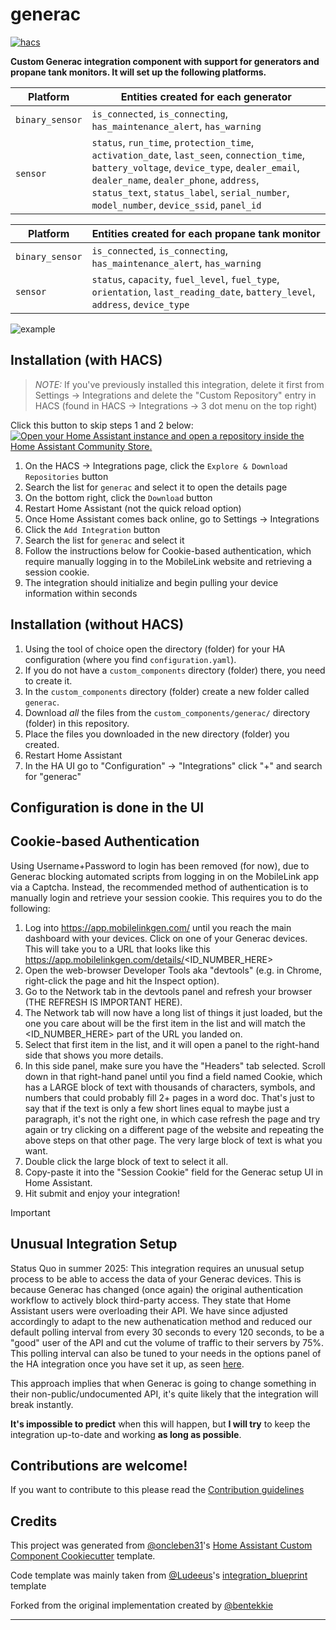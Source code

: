 # generac

[![hacs][hacsbadge]][hacs]

**Custom Generac integration component with support for generators and propane tank monitors. It will set up the following platforms.**

| Platform        | Entities created for each generator                                                                                                                                                                                                                                               |
| --------------- | --------------------------------------------------------------------------------------------------------------------------------------------------------------------------------------------------------------------------------------------------------------------------------- |
| `binary_sensor` | `is_connected`, `is_connecting`, `has_maintenance_alert`, `has_warning`                                                                                                                                                                                                           |
| `sensor`        | `status`, `run_time`, `protection_time`, `activation_date`, `last_seen`, `connection_time`, `battery_voltage`, `device_type`, `dealer_email`, `dealer_name`, `dealer_phone`, `address`, `status_text`, `status_label`, `serial_number`, `model_number`, `device_ssid`, `panel_id` |

| Platform        | Entities created for each propane tank monitor                                                                                 |
| --------------- | ------------------------------------------------------------------------------------------------------------------------------ |
| `binary_sensor` | `is_connected`, `is_connecting`, `has_maintenance_alert`, `has_warning`                                                        |
| `sensor`        | `status`, `capacity`, `fuel_level`, `fuel_type`, `orientation`, `last_reading_date`, `battery_level`, `address`, `device_type` |

![example][exampleimg]

## Installation (with HACS)

> _NOTE:_ If you've previously installed this integration, delete it first from Settings -> Integrations and delete the "Custom Repository" entry in HACS (found in HACS -> Integrations -> 3 dot menu on the top right)

Click this button to skip steps 1 and 2 below: [![Open your Home Assistant instance and open a repository inside the Home Assistant Community Store.](https://my.home-assistant.io/badges/hacs_repository.svg)](https://my.home-assistant.io/redirect/hacs_repository/?owner=binarydev&repository=ha-generac&category=Integration)

1. On the HACS -> Integrations page, click the `Explore & Download Repositories` button
2. Search the list for `generac` and select it to open the details page
3. On the bottom right, click the `Download` button
4. Restart Home Assistant (not the quick reload option)
5. Once Home Assistant comes back online, go to Settings -> Integrations
6. Click the `Add Integration` button
7. Search the list for `generac` and select it
8. Follow the instructions below for Cookie-based authentication, which require manually logging in to the MobileLink website and retrieving a session cookie.
9. The integration should initialize and begin pulling your device information within seconds

## Installation (without HACS)

1. Using the tool of choice open the directory (folder) for your HA configuration (where you find `configuration.yaml`).
2. If you do not have a `custom_components` directory (folder) there, you need to create it.
3. In the `custom_components` directory (folder) create a new folder called `generac`.
4. Download _all_ the files from the `custom_components/generac/` directory (folder) in this repository.
5. Place the files you downloaded in the new directory (folder) you created.
6. Restart Home Assistant
7. In the HA UI go to "Configuration" -> "Integrations" click "+" and search for "generac"

## Configuration is done in the UI

## Cookie-based Authentication

Using Username+Password to login has been removed (for now), due to Generac blocking automated scripts from logging in on the MobileLink app via a Captcha. Instead, the recommended method of authentication is to manually login and retrieve your session cookie. This requires you to do the following:

1. Log into https://app.mobilelinkgen.com/ until you reach the main dashboard with your devices. Click on one of your Generac devices. This will take you to a URL that looks like this https://app.mobilelinkgen.com/details/<ID_NUMBER_HERE>
2. Open the web-browser Developer Tools aka "devtools" (e.g. in Chrome, right-click the page and hit the Inspect option).
3. Go to the Network tab in the devtools panel and refresh your browser (THE REFRESH IS IMPORTANT HERE).
4. The Network tab will now have a long list of things it just loaded, but the one you care about will be the first item in the list and will match the <ID_NUMBER_HERE> part of the URL you landed on.
5. Select that first item in the list, and it will open a panel to the right-hand side that shows you more details.
6. In this side panel, make sure you have the "Headers" tab selected. Scroll down in that right-hand panel until you find a field named Cookie, which has a LARGE block of text with thousands of characters, symbols, and numbers that could probably fill 2+ pages in a word doc. That's just to say that if the text is only a few short lines equal to maybe just a paragraph, it's not the right one, in which case refresh the page and try again or try clicking on a different page of the website and repeating the above steps on that other page. The very large block of text is what you want.
7. Double click the large block of text to select it all.
8. Copy-paste it into the "Session Cookie" field for the Generac setup UI in Home Assistant.
9. Hit submit and enjoy your integration!

> [!IMPORTANT]
>
> ## Unusual Integration Setup
>
> Status Quo in summer 2025: This integration requires an unusual setup process to be able to access the data of your Generac devices. This is because Generac has changed (once again) the original authentication workflow to actively block third-party access. They state that Home Assistant users were overloading their API. We have since adjusted accordingly to adapt to the new authenatication method and reduced our default polling interval from every 30 seconds to every 120 seconds, to be a "good" user of the API and cut the volume of traffic to their servers by 75%. This polling interval can also be tuned to your needs in the options panel of the HA integration once you have set it up, as seen [here](./setup_instructions/options.png).
>
> This approach implies that when Generac is going to change something in their non-public/undocumented API, it's quite likely that the integration will break instantly.
>
> **It's impossible to predict** when this will happen, but **I will try** to keep the integration up-to-date and working **as long as possible**.

<!---->

## Contributions are welcome!

If you want to contribute to this please read the [Contribution guidelines](CONTRIBUTING.md)

## Credits

This project was generated from [@oncleben31](https://github.com/oncleben31)'s [Home Assistant Custom Component Cookiecutter](https://github.com/oncleben31/cookiecutter-homeassistant-custom-component) template.

Code template was mainly taken from [@Ludeeus](https://github.com/ludeeus)'s [integration_blueprint][integration_blueprint] template

Forked from the original implementation created by [@bentekkie](https://github.com/bentekkie/ha-generac)

---

[integration_blueprint]: https://github.com/custom-components/integration_blueprint
[black]: https://github.com/psf/black
[black-shield]: https://img.shields.io/badge/code%20style-black-000000.svg?style=for-the-badge
[buymecoffee]: https://www.buymeacoffee.com/binarydev
[buymecoffeebadge]: https://img.shields.io/badge/buy%20me%20a%20coffee-donate-yellow.svg?style=for-the-badge
[commits-shield]: https://img.shields.io/github/commit-activity/y/binarydev/ha-generac.svg?style=for-the-badge
[commits]: https://github.com/binarydev/ha-generac/commits/main
[hacs]: https://hacs.xyz
[hacsbadge]: https://img.shields.io/badge/HACS-Custom-orange.svg?style=for-the-badge
[discord]: https://discord.gg/Qa5fW2R
[discord-shield]: https://img.shields.io/discord/330944238910963714.svg?style=for-the-badge
[exampleimg]: example.png
[forum-shield]: https://img.shields.io/badge/community-forum-brightgreen.svg?style=for-the-badge
[forum]: https://community.home-assistant.io/
[license-shield]: https://img.shields.io/github/license/binarydev/ha-generac.svg?style=for-the-badge
[maintenance-shield]: https://img.shields.io/badge/maintainer-%40binarydev-blue.svg?style=for-the-badge
[pre-commit]: https://github.com/pre-commit/pre-commit
[pre-commit-shield]: https://img.shields.io/badge/pre--commit-enabled-brightgreen?style=for-the-badge
[releases-shield]: https://img.shields.io/github/release/binarydev/ha-generac.svg?style=for-the-badge
[releases]: https://github.com/binarydev/ha-generac/releases
[user_profile]: https://github.com/binarydev

